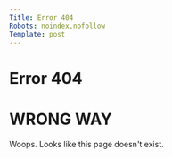 ```yaml
---
Title: Error 404
Robots: noindex,nofollow
Template: post
---
```


Error 404
=========



# WRONG WAY


Woops. Looks like this page doesn't exist.

